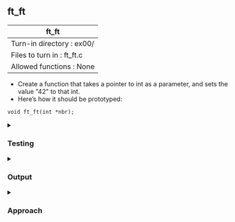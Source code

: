 ## ft_ft

|               ft_ft        |
|---------------------------------|
| Turn-in directory : ex00/       |
| Files to turn in : ft_ft.c |
| Allowed functions : None       |

- Create a function that takes a pointer to int as a parameter, and sets the value "42" to that int.
- Here’s how it should be prototyped:
```
void ft_ft(int *nbr);
```
<details>
<summary><h3>Testing</h3></summary>

<pre><code>#include &ltstdio.h&gt

int	main(void)
{
	int	n;

	n = 50;
	printf("Before: %d\n", n);
	ft_ft(&n);
	printf("After:  %d\n", n);
	return (0);
} </pre></code>

See [testing file](main.c)

</details>
<details>
<summary><h3>Output</h3></summary>
<pre><code>Before: 50
After:  42</code></pre>
</details>

<details>
<summary><h3>Approach</h3></summary>
Through this <a href=ft_ft.c>exercise</a>, you'd realise how functions work and consequently how pointers can be useful!

In the functions so far where we've had to pass in an argument (e.g., <a href = ../../c00/00_ft_putchar>ft_putchar</a> with a character argument or <a href = ../../c00/07_ft_putnbr>ft_putnbr</a> with an integer argument), we may have thought that the value defined in the <code>main</code> function was passed directly into the respective functions, <code>ft_putchar</code> or <code>ft_putnbr</code>. However, that's not the case. Instead, these arguments were <i>passed by value</i>. 

Let's run through the example below where <code>ft_putchar('a')</code> was called in the <code>main</code> function. a copy of <code>'a'</code> was made and stored using the name <code>c</code> (the <code>c</code> in the declaration of <code>ft_putchar</code>). 

<pre><code>#include &ltunistd.h&gt
	
void	ft_putchar(char c)
{
	write(1, &c, 1);
}

int	main(void)
{
	ft_putchar('a');
	return (0);
}</code></pre>

This remains the case even if we passed in a variable in <code>ft_putchar</code> as shown below. We passed <code>d</code> into <code>ft_putchar</code> within the <code>main</code> function but eventually a copy of <code>'a'</code> is made and stored as <code>'c'</code> for <code>ft_putchar</code> to use. 
<pre><code>#include &ltunistd.h&gt
	
void	ft_putchar(char c)
{
	write(1, &c, 1);
}

int	main(void)
{
	char d; 
	d = 'a';
	ft_putchar(d);
	return (0);
}</code></pre>

This behaviour is not problematic in the case of <code>ft_putchar</code> but what if we do want to use a function to change the value of a variable that was already initialised? This is precisely the task in <code>ft_ft</code> and the only way to do so is by <i>passing by reference</i> instead of <i>by value</i>. 

In the <code>main</code> function, we set a variable <code>n</code> to 50. Instead of copying the value of 50 into <code>ft_ft</code>, we pass in the reference (aka address) of nbr so that <code>ft_ft</code> can make changes directly to the original copy of <code>n</code>:
<pre><code>int	main(void)
{
	int	n;

	n = 50;
	ft_ft(&n);
	return (0);
}</code></pre>

Within the <code>ft_ft</code> function, we want to change the value of <code>n</code>, regardless of what it was previously, to 42. Within <code>ft_ft</code>, <code>nbr</code> refers to the address of <code>n</code>. To get to <code>n</code>, we <i>dereference</i> <code>nbr</code> to get from the address of <code>n</code> to the value of <code>n</code>:
<pre><code>*nbr = 42;</code></pre>

And that's it!
</details>
